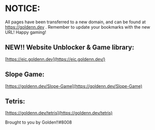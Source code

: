 # NOTICE:

All pages have been transferred to a new domain, and can be found at https://goldenn.dev . 
Remember to update your bookmarks with the new URL! Happy gaming!

## NEW!! Website Unblocker & Game library:
[https://eic.goldenn.dev](https://eic.goldenn.dev/)

## Slope Game: 
[https://goldenn.dev/Slope-Game](https://goldenn.dev/Slope-Game)

## Tetris: 
[https://goldenn.dev/tetris](https://goldenn.dev/tetris)

Brought to you by Golden!!#8008
